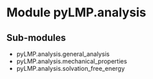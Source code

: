 Module pyLMP.analysis
=====================

Sub-modules
-----------
* pyLMP.analysis.general_analysis
* pyLMP.analysis.mechanical_properties
* pyLMP.analysis.solvation_free_energy